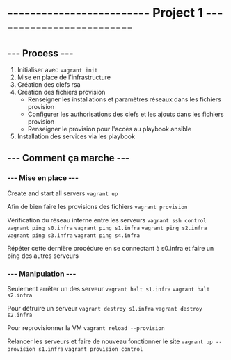 # ------------------------- Project 1 -------------------------

## --- Process ---
1. Initialiser avec `vagrant init`
2. Mise en place de l'infrastructure
3. Création des clefs rsa
4. Création des fichiers provision
    * Renseigner les installations et paramètres réseaux dans les fichiers provision
    * Configurer les authorisations des clefs et les ajouts dans les fichiers provision
    * Renseigner le provision pour l'accès au playbook ansible
5. Installation des services via les playbook

## --- Comment ça marche ---

### --- Mise en place ---
Create and start all servers
`vagrant up`

Afin de bien faire les provisions des fichiers
`vagrant provision`

Vérification du réseau interne entre les serveurs
`vagrant ssh control`
`vagrant ping s0.infra`
`vagrant ping s1.infra`
`vagrant ping s2.infra`
`vagrant ping s3.infra`
`vagrant ping s4.infra`

Répéter cette dernière procédure en se connectant à s0.infra et faire un ping des autres serveurs

### --- Manipulation ---
Seulement arrêter un des serveur
`vagrant halt s1.infra`
`vagrant halt s2.infra`

Pour détruire un serveur
`vagrant destroy s1.infra`
`vagrant destroy s2.infra`

Pour reprovisionner la VM
`vagrant reload --provision`

Relancer les serveurs et faire de nouveau fonctionner le site
`vagrant up --provision s1.infra`
`vagrant provision control`


